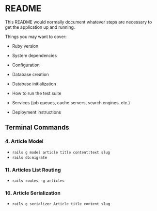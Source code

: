 # README

This README would normally document whatever steps are necessary to get the
application up and running.

Things you may want to cover:

* Ruby version

* System dependencies

* Configuration

* Database creation

* Database initialization

* How to run the test suite

* Services (job queues, cache servers, search engines, etc.)

* Deployment instructions

## Terminal Commands

### 4. Article Model

* `rails g model article title content:text slug`
* `rails db:migrate`

### 11. Articles List Routing

* `rails routes -g articles`

### 16. Article Serialization

* `rails g serializer Article title content slug`
